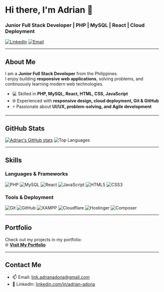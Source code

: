 # Hi there, I'm Adrian 👋

### Junior Full Stack Developer | PHP | MySQL | React | Cloud Deployment

[![LinkedIn](https://img.shields.io/badge/LinkedIn-Adrian%20Adona-blue?style=flat&logo=linkedin)](https://linkedin.com/in/adrian-adona)
[![Email](https://img.shields.io/badge/Email-link.adrianadona@gmail.com-red?style=flat&logo=gmail)](mailto:link.adrianadona@gmail.com)

---

## About Me
I am a **Junior Full Stack Developer** from the Philippines.  
I enjoy building **responsive web applications**, solving problems, and continuously learning modern web technologies.  

- 💻 Skilled in **PHP, MySQL, React, HTML, CSS, JavaScript**  
- 🌐 Experienced with **responsive design, cloud deployment, Git & GitHub**  
- ⚡ Passionate about **UI/UX, problem-solving, and Agile development**

---

## GitHub Stats
[![Adrian's GitHub stats](https://github-readme-stats.vercel.app/api?username=PossiblyBread&show_icons=true&theme=radical)](https://github.com/PossiblyBread)
![Top Languages](https://github-readme-stats.vercel.app/api/top-langs/?username=PossiblyBread&layout=compact&theme=radical)

---

## Skills

### Languages & Frameworks
![PHP](https://img.shields.io/badge/PHP-777BB4?style=flat&logo=php&logoColor=white)
![MySQL](https://img.shields.io/badge/MySQL-4479A1?style=flat&logo=mysql&logoColor=white)
![React](https://img.shields.io/badge/React-61DAFB?style=flat&logo=react&logoColor=black)
![JavaScript](https://img.shields.io/badge/JavaScript-F7DF1E?style=flat&logo=javascript&logoColor=black)
![HTML5](https://img.shields.io/badge/HTML5-E34F26?style=flat&logo=html5&logoColor=white)
![CSS3](https://img.shields.io/badge/CSS3-1572B6?style=flat&logo=css3&logoColor=white)

### Tools & Deployment
![Git](https://img.shields.io/badge/Git-F05032?style=flat&logo=git&logoColor=white)
![GitHub](https://img.shields.io/badge/GitHub-181717?style=flat&logo=github&logoColor=white)
![XAMPP](https://img.shields.io/badge/XAMPP-F0DB4F?style=flat)
![Cloudflare](https://img.shields.io/badge/Cloudflare-F38020?style=flat)
![Hostinger](https://img.shields.io/badge/Hostinger-5F5FFF?style=flat)
![Composer](https://img.shields.io/badge/Composer-919191?style=flat)

---

## Portfolio
Check out my projects in my portfolio:  
🌐 [**Visit My Portfolio**](https://possiblybread.github.io/portfolio/)

---

## Contact Me
- 📫 Email: link.adrianadona@gmail.com  
- 💼 LinkedIn: [linkedin.com/in/adrian-adona](https://linkedin.com/in/adrian-adona)  

